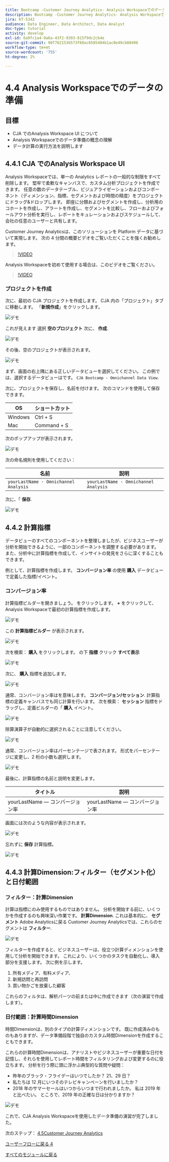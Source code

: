 ```yaml
---
title: Bootcamp -Customer Journey Analytics- Analysis Workspaceでのデータの準備
description: Bootcamp -Customer Journey Analytics- Analysis Workspaceでのデータの準備
jira: KT-5342
audience: Data Engineer, Data Architect, Data Analyst
doc-type: tutorial
activity: develop
exl-id: 6a9fc1a4-9a6a-43f2-9393-815f9dc2cb4e
source-git-commit: 90f7621536573f60ac6585404b1ac0e49cb08496
workflow-type: tm+mt
source-wordcount: '755'
ht-degree: 2%

---
```


# 4.4 Analysis Workspaceでのデータの準備

## 目標

- CJA でのAnalysis Workspace UI について
- Analysis Workspaceでのデータ準備の概念の理解
- データ計算の実行方法を説明します

## 4.4.1 CJA でのAnalysis Workspace UI

Analysis Workspaceでは、単一の Analytics レポートの一般的な制限をすべて削除します。 堅牢で柔軟なキャンバスで、カスタム分析プロジェクトを作成できます。 任意の数のデータテーブル、ビジュアライゼーションおよびコンポーネント（ディメンション、指標、セグメントおよび時間の精度）をプロジェクトにドラッグ&amp;ドロップします。 即座に分類およびセグメントを作成し、分析用のコホートを作成し、アラートを作成し、セグメントを比較し、フローおよびフォールアウト分析を実行し、レポートをキュレーションおよびスケジュールして、会社の任意のユーザーと共有します。

Customer Journey Analyticsは、このソリューションを Platform データに基づいて実現します。 次の 4 分間の概要ビデオをご覧いただくことを強くお勧めします。

>[!VIDEO](https://video.tv.adobe.com/v/35109?quality=12&learn=on)

Analysis Workspaceを初めて使用する場合は、このビデオをご覧ください。

>[!VIDEO](https://video.tv.adobe.com/v/26266?quality=12&learn=on)

### プロジェクトを作成

次に、最初の CJA プロジェクトを作成します。 CJA 内の「プロジェクト」タブに移動します。
「**新規作成**」をクリックします。

![デモ](./images/prmenu.png)

これが見えます 選択 **空のプロジェクト** 次に、 **作成**.

![デモ](./images/prmenu1.png)

その後、空のプロジェクトが表示されます。

![デモ](./images/premptyprojects.png)

まず、画面の右上隅にある正しいデータビューを選択してください。 この例では、選択するデータビューはです。 `CJA Bootcamp - Omnichannel Data View`.

次に、プロジェクトを保存し、名前を付けます。 次のコマンドを使用して保存できます。

| OS | ショートカット |
| ----------------- |-------------| 
| Windows | Ctrl + S |
| Mac | Command + S |

次のポップアップが表示されます。

![デモ](./images/prsave.png)

次の命名規則を使用してください：

| 名前 | 説明 |
| ----------------- |-------------| 
| `yourLastName - Omnichannel Analysis` | `yourLastName - Omnichannel Analysis` |

次に、「 **保存**.

![デモ](./images/prsave2.png)

## 4.4.2 計算指標

データビューのすべてのコンポーネントを整理しましたが、ビジネスユーザーが分析を開始できるように、一部のコンポーネントを調整する必要があります。 また、分析中に計算指標を作成して、インサイトの発見をさらに深くすることもできます。

例として、計算指標を作成します。 **コンバージョン率** の使用 **購入** データビューで定義した指標/イベント。

### コンバージョン率

計算指標ビルダーを開きましょう。 をクリックします。 **+** をクリックして、Analysis Workspaceで最初の計算指標を作成します。

![デモ](./images/pradd.png)

この **計算指標ビルダー** が表示されます。

![デモ](./images/prbuilder.png)

次を検索： **購入** をクリックします。 の下 **指標** クリック **すべて表示**

![デモ](./images/calcbuildercr1.png)

次に、 **購入** 指標を追加します。

![デモ](./images/calcbuildercr2.png)

通常、コンバージョン率はを意味します。 **コンバージョン/セッション**. 計算指標の定義キャンバスでも同じ計算を行います。 次を検索： **セッション** 指標をドラッグし、定義ビルダーの「 **購入** イベント。

![デモ](./images/calcbuildercr3.png)

除算演算子が自動的に選択されることに注意してください。

![デモ](./images/calcbuildercr4.png)

通常、コンバージョン率はパーセンテージで表されます。 形式をパーセンテージに変更し、2 桁の小数も選択します。

![デモ](./images/calcbuildercr5.png)

最後に、計算指標の名前と説明を変更します。

| タイトル | 説明 |
| ----------------- |-------------| 
| yourLastName — コンバージョン率 | yourLastName — コンバージョン率 |

画面には次のような内容が表示されます。

![デモ](./images/calcbuildercr6.png)

忘れずに **保存** 計算指標。

![デモ](./images/pr9.png)

## 4.4.3 計算Dimension:フィルター（セグメント化）と日付範囲

### フィルター：計算Dimension

計算は指標にのみ使用するものではありません。 分析を開始する前に、いくつかを作成するのも興味深い作業です。 **計算Dimension**. これは基本的に、 **セグメント** Adobe Analyticsに戻る Customer Journey Analyticsでは、これらのセグメントは **フィルター**.

![デモ](./images/prfilters.png)

フィルターを作成すると、ビジネスユーザーは、役立つ計算ディメンションを使用して分析を開始できます。 これにより、いくつかのタスクを自動化し、導入部分を支援します。 次に例を示します。

1. 所有メディア、有料メディア、
2. 新規訪問と再訪問
3. 買い物かごを放棄した顧客

これらのフィルタは、解析パーツの前または中に作成できます（次の演習で作成します）。

### 日付範囲：計算時間Dimension

時間Dimensionは、別のタイプの計算ディメンションです。 既に作成済みのものもありますが、データ準備段階で独自のカスタム時間Dimensionを作成することもできます。

これらの計算時間Dimensionは、アナリストやビジネスユーザーが重要な日付を記憶し、それらを使用してレポート時間をフィルタリングおよび変更するのに役立ちます。 分析を行う際に頭に浮かぶ典型的な質問や疑問：

- 昨年のブラック・フライデーはいつでしたか？ 21、29 日？
- 私たちは 12 月にいつそのテレビキャンペーンを行いましたか？
- 2018 年のサマーセールはいつからいつまで行われましたか。 私は 2019 年と比べたい。 ところで、2019 年の正確な日は分かりますか？

![デモ](./images/timedimensions.png)

これで、CJA Analysis Workspaceを使用したデータ準備の演習が完了しました。

次のステップ： [4.5Customer Journey Analytics](./ex5.md)

[ユーザーフローに戻る 4](./uc4.md)

[すべてのモジュールに戻る](./../../overview.md)
